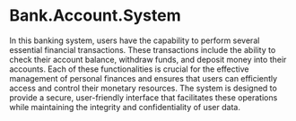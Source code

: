 # Bank.Account.System
In this banking system, users have the capability to perform several essential financial transactions. These transactions include the ability to check their account balance, withdraw funds, and deposit money into their accounts. Each of these functionalities is crucial for the effective management of personal finances and ensures that users can efficiently access and control their monetary resources. The system is designed to provide a secure, user-friendly interface that facilitates these operations while maintaining the integrity and confidentiality of user data.
